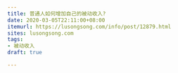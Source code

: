 ```yaml
---
title: 普通人如何增加自己的被动收入?
date: 2020-03-05T22:11:00+08:00
itemurl: https://lusongsong.com/info/post/12879.html
sites: lusongsong.com
tags:
- 被动收入
draft: true

---
```

